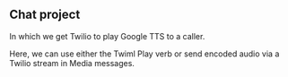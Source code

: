 ## Chat project
In which we get Twilio to play Google TTS to a caller.

Here, we can use either the Twiml Play verb or send encoded audio
via a Twilio stream in Media messages.
